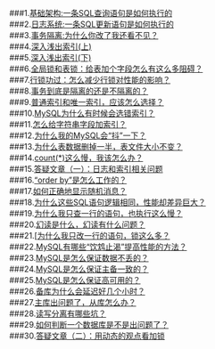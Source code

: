 ###1.[基础架构:一条SQL查询语句是如何执行的](mysql/lecture1.md)  
###2.[日志系统:一条SQL更新语句是如何执行的](mysql/lecture2.md)  
###3.[事务隔离:为什么你改了我还看不见？](mysql/lecture3.md)  
###4.[深入浅出索引(上)](mysql/lecture4.md)  
###5.[深入浅出索引(下)](mysql/lecture5.md)  
###6.[全局锁和表锁：给表加个字段怎么有这么多阻碍？](mysql/lecture6.md)  
###7.[行锁功过：怎么减少行锁对性能的影响？](mysql/lecture7.md)  
###8.[事务到底是隔离的还是不隔离的？](mysql/lecture8.md)  
###9.[普通索引和唯一索引，应该怎么选择？](mysql/lecture9.md)  
###10.[MySQL为什么有时候会选错索引？](mysql/lecture10.md)  
###11.[怎么给字符串字段加索引？](mysql/lecture11.md)  
###12.[为什么我的MySQL会“抖”一下？](mysql/lecture12.md)  
###13.[为什么表数据删掉一半，表文件大小不变？](mysql/lecture13.md)  
###14.[count(*)这么慢，我该怎么办？](mysql/lecture14.md)  
###15.[答疑文章（一）：日志和索引相关问题](mysql/lecture15.md)  
###16.[“order by”是怎么工作的？](mysql/lecture16.md)    
###17.[如何正确地显示随机消息？](mysql/lecture17.md)  
###18.[为什么这些SQL语句逻辑相同，性能却差异巨大？](mysql/lecture18.md)  
###19.[为什么我只查一行的语句，也执行这么慢？](mysql/lecture19.md)  
###20.[幻读是什么，幻读有什么问题？](mysql/lecture20.md)  
###21.[[为什么我只改一行的语句，锁这么多？](mysql/lecture21.md)  
###22.[MySQL有哪些“饮鸩止渴”提高性能的方法？](mysql/lecture22.md)  
###23.[MySQL是怎么保证数据不丢的？](mysql/lecture23.md)  
###24.[MySQL是怎么保证主备一致的？](mysql/lecture24.md)  
###25.[MySQL是怎么保证高可用的？](mysql/lecture25.md)  
###26.[备库为什么会延迟好几个小时？](mysql/lecture26.md)  
###27.[主库出问题了，从库怎么办？](mysql/lecture27.md)  
###28.[读写分离有哪些坑？](mysql/lecture28.md)  
###29.[如何判断一个数据库是不是出问题了？](mysql/lecture29.md)  
###30.[答疑文章（二）：用动态的观点看加锁](mysql/lecture30.md)  

